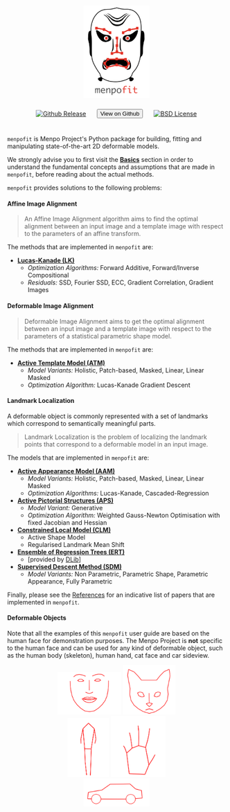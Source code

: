 <link rel="stylesheet" type="text/css"  href="../menpostyle.css">

<div style="display: flex; align-items: center; flex-direction: column;">
  <img src="../../logo/menpofit.png" alt="menpofit" width="30%" style="display: flex;">
  </br>
  <div style="display: flex; align-items: center; justify-content: center; margin-top: 4px; margin-bottom: 20px">
    <a href="https://github.com/menpo/menpofit" style="display: flex;">
      <img src="http://img.shields.io/github/release/menpo/menpofit.svg?style=flat-square" alt="Github Release"/>
    </a>
    <a style="text-decoration: none; color: grey; margin: 5px 25px;" href="https://github.com/menpo/menpofit">
      <button class="download_button">View on Github</button>
    </a>
    <a href="https://github.com/menpo/menpofit/blob/master/LICENSE.txt" style="display: flex;">
      <img src="http://img.shields.io/badge/License-BSD-green.svg" alt="BSD License"/>
    </a>
  </div>
</div>

`menpofit` is Menpo Project's Python package for building, fitting and manipulating state-of-the-art 2D deformable models.

We strongly advise you to first visit the [**Basics**](basics.md "Basic concepts and assumptions in menpofit") section in order to understand the fundamental concepts and assumptions that are made in `menpofit`, before reading about the actual methods.

`menpofit` provides solutions to the following problems:

#### Affine Image Alignment
> An Affine Image Alignment algorithm aims to find the optimal alignment between an input image and a template image with respect to the parameters of an affine transform.

The methods that are implemented in `menpofit` are:
- [**Lucas-Kanade (LK)**](lk.md "Lucas-Kanade")
  - _Optimization Algorithms:_ Forward Additive, Forward/Inverse Compositional
  - _Residuals:_ SSD, Fourier SSD, ECC, Gradient Correlation, Gradient Images


#### Deformable Image Alignment
> Deformable Image Alignment aims to get the optimal alignment between an input image and a template image with respect to the parameters of a statistical parametric shape model.

The methods that are implemented in `menpofit` are:
- [**Active Template Model (ATM)**](atm.md "Active Template Model")
  - _Model Variants:_ Holistic, Patch-based, Masked, Linear, Linear Masked
  - _Optimization Algorithm:_ Lucas-Kanade Gradient Descent


#### Landmark Localization
A deformable object is commonly represented with a set of landmarks which correspond to semantically meaningful parts.

> Landmark Localization is the problem of localizing the landmark points that correspond to a deformable model in an input image.

The models that are implemented in `menpofit` are:
- [**Active Appearance Model (AAM)**](aam.md "Active Appearance Model")
  - _Model Variants:_ Holistic, Patch-based, Masked, Linear, Linear Masked
  - _Optimization Algorithms:_ Lucas-Kanade, Cascaded-Regression
- [**Active Pictorial Structures (APS)**](aps.md "Active Pictorial Structures")
  - _Model Variant:_ Generative
  - _Optimization Algorithm:_ Weighted Gauss-Newton Optimisation with fixed Jacobian and Hessian
- [**Constrained Local Model (CLM)**](clm.md "Constrained Local Model")
  - Active Shape Model
  - Regularised Landmark Mean Shift
- [**Ensemble of Regression Trees (ERT)**](ert.md "Ensemble of Regression Trees")
  - \[provided by [DLib](http://dlib.net/ "dlib C++ Library")\]
- [**Supervised Descent Method (SDM)**](sdm.md "Supervised Descent Method")
  - _Model Variants:_ Non Parametric, Parametric Shape, Parametric Appearance, Fully Parametric


Finally, please see the [References](references.md "List of implemented papers") for an indicative list of papers that are implemented in `menpofit`.

#### Deformable Objects
Note that all the examples of this `menpofit` user guide are based on the human face for demonstration purposes.
The Menpo Project is **not** specific to the human face and can be used for any kind of deformable object, such as
the human body (skeleton), human hand, cat face and car sideview.
<center>
  <img src="media/face_shape_model.gif" alt="face_model" style="width:29%;">
  <img src="media/cat_shape_model.gif" alt="cat_model" style="width:24%;">
  </br>
  <img src="media/body_shape_model.gif" alt="body_model" style="width:19%;">
  <img src="media/hand_shape_model.gif" alt="hand_model" style="width:25%;">
  </br>
  <img src="media/car_shape_model.gif" alt="car_model" style="width:30%;">
</center>
